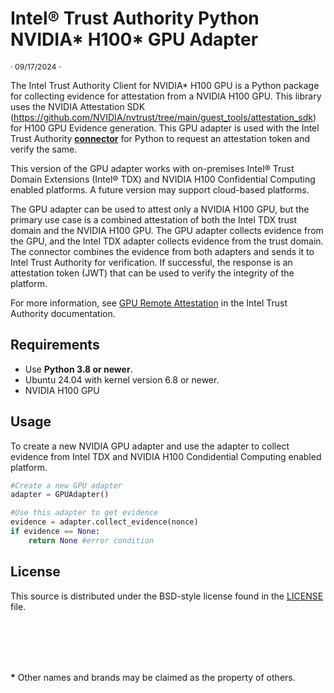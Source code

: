 # Intel® Trust Authority Python NVIDIA\* H100\* GPU Adapter

<p style="font-size: 0.875em;">· 09/17/2024 ·</p>

The Intel Trust Authority Client for NVIDIA\* H100 GPU is a Python package for collecting evidence for attestation from a NVIDIA H100 GPU. This library uses the NVIDIA Attestation SDK (https://github.com/NVIDIA/nvtrust/tree/main/guest_tools/attestation_sdk) for H100 GPU Evidence generation. This GPU adapter is used with the Intel Trust Authority [**connector**](../connector/README.md) for Python to request an attestation token and verify the same. 

This version of the GPU adapter works with on-premises Intel® Trust Domain Extensions (Intel® TDX) and NVIDIA H100 Confidential Computing enabled platforms. A future version may support cloud-based platforms.

The GPU adapter can be used to attest only a NVIDIA H100 GPU, but the primary use case is a combined attestation of both the Intel TDX trust domain and the NVIDIA H100 GPU. The GPU adapter collects evidence from the GPU, and the Intel TDX adapter collects evidence from the trust domain. The connector combines the evidence from both adapters and sends it to Intel Trust Authority for verification. If successful, the response is an attestation token (JWT) that can be used to verify the integrity of the platform.

For more information, see [GPU Remote Attestation](https://docs.trustauthority.intel.com/main/articles/concept-gpu-attestation.html) in the Intel Trust Authority documentation.

## Requirements

- Use **Python 3.8 or newer**.
- Ubuntu 24.04 with kernel version 6.8 or newer.
- NVIDIA H100 GPU

## Usage

To create a new NVIDIA GPU adapter and use the adapter to collect evidence from Intel TDX and NVIDIA H100 Condidential Computing enabled platform.

```python
#Create a new GPU adapter
adapter = GPUAdapter()

#Use this adapter to get evidence
evidence = adapter.collect_evidence(nonce)
if evidence == None:
    return None #error condition
```

## License

This source is distributed under the BSD-style license found in the [LICENSE](../../LICENSE)
file.

<br><br>
---

**\*** Other names and brands may be claimed as the property of others.

